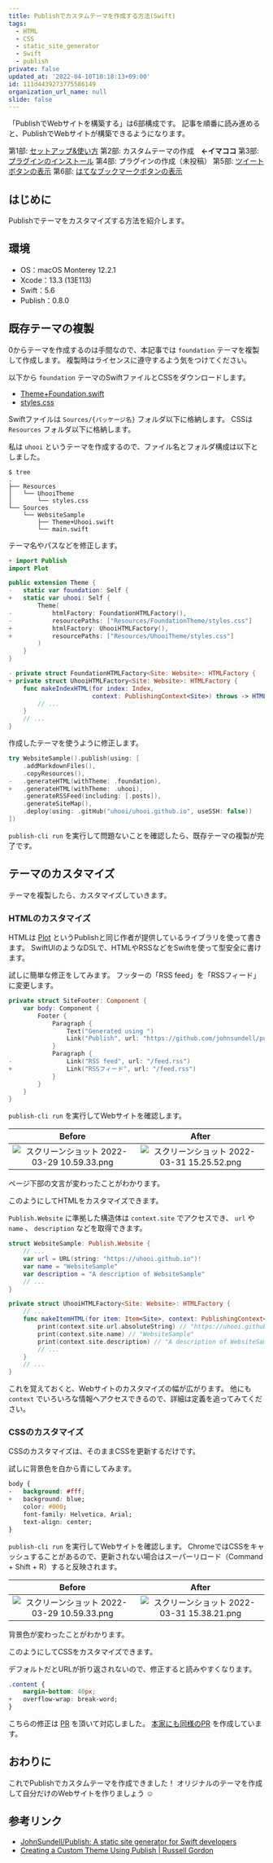 ```yaml
---
title: Publishでカスタムテーマを作成する方法(Swift)
tags:
  - HTML
  - CSS
  - static_site_generator
  - Swift
  - publish
private: false
updated_at: '2022-04-10T10:18:13+09:00'
id: 111d4439273775586149
organization_url_name: null
slide: false
---
```

「PublishでWebサイトを構築する」は6部構成です。
記事を順番に読み進めると、PublishでWebサイトが構築できるようになります。

第1部: [セットアップ&使い方](https://qiita.com/uhooi/items/57e040df2f4aa7f62d89)
第2部: カスタムテーマの作成　__←イマココ__
第3部: [プラグインのインストール](https://qiita.com/uhooi/items/bf0ff67d687b53a11c5b)
第4部: プラグインの作成（未投稿）
第5部: [ツイートボタンの表示](https://qiita.com/uhooi/items/9aa046f0a42e5afbd7c3)
第6部: [はてなブックマークボタンの表示](https://qiita.com/uhooi/items/40cb71ac3aca57853544)

## はじめに

Publishでテーマをカスタマイズする方法を紹介します。

## 環境

- OS：macOS Monterey 12.2.1
- Xcode：13.3 (13E113)
- Swift：5.6
- Publish：0.8.0

## 既存テーマの複製

0からテーマを作成するのは手間なので、本記事では `foundation` テーマを複製して作成します。
複製時はライセンスに遵守するよう気をつけてください。

以下から `foundation` テーマのSwiftファイルとCSSをダウンロードします。

- [Theme+Foundation.swift](https://github.com/JohnSundell/Publish/blob/9e1b20a23c73ba078966a4fcce23146088d0de63/Sources/Publish/API/Theme+Foundation.swift)
- [styles.css](https://github.com/JohnSundell/Publish/blob/9e1b20a23c73ba078966a4fcce23146088d0de63/Resources/FoundationTheme/styles.css)

Swiftファイルは `Sources/{パッケージ名}` フォルダ以下に格納します。
CSSは `Resources` フォルダ以下に格納します。

私は `uhooi` というテーマを作成するので、ファイル名とフォルダ構成は以下としました。

```shell-session
$ tree
.
├── Resources
│   └── UhooiTheme
│       └── styles.css
└── Sources
    └── WebsiteSample
        ├── Theme+Uhooi.swift
        └── main.swift
```

テーマ名やパスなどを修正します。

```diff_swift:Theme+Uhooi.swift
+ import Publish
import Plot

public extension Theme {
-   static var foundation: Self {
+   static var uhooi: Self {
        Theme(
-           htmlFactory: FoundationHTMLFactory(),
-           resourcePaths: ["Resources/FoundationTheme/styles.css"]
+           htmlFactory: UhooiHTMLFactory(),
+           resourcePaths: ["Resources/UhooiTheme/styles.css"]
        )
    }
}

- private struct FoundationHTMLFactory<Site: Website>: HTMLFactory {
+ private struct UhooiHTMLFactory<Site: Website>: HTMLFactory {
    func makeIndexHTML(for index: Index,
                       context: PublishingContext<Site>) throws -> HTML {
        // ...
    }
    // ...
}
```

作成したテーマを使うように修正します。

```diff_swift:main.swift
try WebsiteSample().publish(using: [
    .addMarkdownFiles(),
    .copyResources(),
-   .generateHTML(withTheme: .foundation),
+   .generateHTML(withTheme: .uhooi),
    .generateRSSFeed(including: [.posts]),
    .generateSiteMap(),
    .deploy(using: .gitHub("uhooi/uhooi.github.io", useSSH: false))
])
```

`publish-cli run` を実行して問題ないことを確認したら、既存テーマの複製が完了です。

## テーマのカスタマイズ

テーマを複製したら、カスタマイズしていきます。

### HTMLのカスタマイズ

HTMLは [Plot](https://github.com/JohnSundell/Plot) というPublishと同じ作者が提供しているライブラリを使って書きます。
SwiftUIのようなDSLで、HTMLやRSSなどをSwiftを使って型安全に書けます。

試しに簡単な修正をしてみます。
フッターの「RSS feed」を「RSSフィード」に変更します。

```diff_swift:Theme+Uhooi.swift
private struct SiteFooter: Component {
    var body: Component {
        Footer {
            Paragraph {
                Text("Generated using ")
                Link("Publish", url: "https://github.com/johnsundell/publish")
            }
            Paragraph {
-               Link("RSS feed", url: "/feed.rss")
+               Link("RSSフィード", url: "/feed.rss")
            }
        }
    }
}
```

`publish-cli run` を実行してWebサイトを確認します。

|Before|After|
|:--:|:--:|
|![スクリーンショット 2022-03-29 10.59.33.png](https://qiita-image-store.s3.ap-northeast-1.amazonaws.com/0/138245/46cc3d42-21ee-28a0-a6b9-cd0fd2309778.png)|![スクリーンショット 2022-03-31 15.25.52.png](https://qiita-image-store.s3.ap-northeast-1.amazonaws.com/0/138245/899b9c90-58c5-0067-a03c-e18bc0ce4efc.png)|

ページ下部の文言が変わったことがわかります。

このようにしてHTMLをカスタマイズできます。

`Publish.Website` に準拠した構造体は `context.site` でアクセスでき、 `url` や `name` 、 `description` などを取得できます。

```swift:main.swift
struct WebsiteSample: Publish.Website {
    // ...
    var url = URL(string: "https://uhooi.github.io")!
    var name = "WebsiteSample"
    var description = "A description of WebsiteSample"
    // ...
}
```

```swift:Theme+Uhooi.swift
private struct UhooiHTMLFactory<Site: Website>: HTMLFactory {
    // ...
    func makeItemHTML(for item: Item<Site>, context: PublishingContext<Site>) throws -> HTML {
        print(context.site.url.absoluteString) // "https://uhooi.github.io"
        print(context.site.name) // "WebsiteSample"
        print(context.site.description) // "A description of WebsiteSample"
        // ...
    }
    // ...
}
```

これを覚えておくと、Webサイトのカスタマイズの幅が広がります。
他にも `context` でいろいろな情報へアクセスできるので、詳細は定義を追ってみてください。

### CSSのカスタマイズ

CSSのカスタマイズは、そのままCSSを更新するだけです。

試しに背景色を白から青にしてみます。

```diff_css:styles.css
body {
-   background: #fff;
+   background: blue;
    color: #000;
    font-family: Helvetica, Arial;
    text-align: center;
}
```

`publish-cli run` を実行してWebサイトを確認します。
ChromeではCSSをキャッシュすることがあるので、更新されない場合はスーパーリロード（Command + Shift + R）すると反映されます。

|Before|After|
|:--:|:--:|
|![スクリーンショット 2022-03-29 10.59.33.png](https://qiita-image-store.s3.ap-northeast-1.amazonaws.com/0/138245/ad29df86-4345-9b3d-044d-a198a9bb6cbd.png)|![スクリーンショット 2022-03-31 15.38.21.png](https://qiita-image-store.s3.ap-northeast-1.amazonaws.com/0/138245/dee4e5cc-f92a-3001-b558-796c4c4399ba.png)|

背景色が変わったことがわかります。

このようにしてCSSをカスタマイズできます。

デフォルトだとURLが折り返されないので、修正すると読みやすくなります。

```diff_css:styles.css
.content {
    margin-bottom: 40px;
+   overflow-wrap: break-word;
}
```

こちらの修正は [PR](https://github.com/ios-osushi/website/pull/16) を頂いて対応しました。
[本家にも同様のPR](https://github.com/JohnSundell/Publish/pull/130) を作成しています。

## おわりに

これでPublishでカスタムテーマを作成できました！
オリジナルのテーマを作成して自分だけのWebサイトを作りましょう :relaxed:

## 参考リンク

- [JohnSundell/Publish: A static site generator for Swift developers](https://github.com/JohnSundell/Publish#building-an-html-theme)
- [Creating a Custom Theme Using Publish | Russell Gordon](https://www.russellgordon.ca/tutorials/creating-a-custom-theme-using-publish/)
